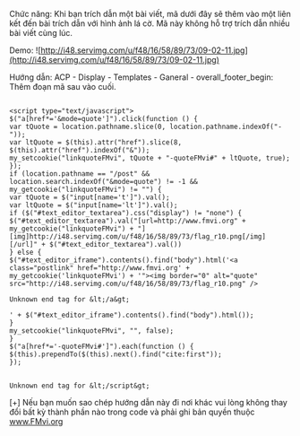 Chức năng: Khi bạn trích dẫn một bài viết, mã dưới đây sẽ thêm vào một liên kết đến bài trích dẫn với hình ảnh lá cờ. Mã này không hỗ trợ trích dẫn nhiều bài viết cùng lúc.

Demo:  ![http://i48.servimg.com/u/f48/16/58/89/73/09-02-11.jpg](http://i48.servimg.com/u/f48/16/58/89/73/09-02-11.jpg)


Hướng dẫn: ACP - Display - Templates - Ganeral - overall\_footer\_begin: Thêm đoạn mã sau vào cuối.

```

<script type="text/javascript">
$("a[href*='&mode=quote']").click(function () {
var tQuote = location.pathname.slice(0, location.pathname.indexOf("-"));
var ltQuote = $(this).attr("href").slice(8, $(this).attr("href").indexOf("&"));
my_setcookie("linkquoteFMvi", tQuote + "-quoteFMvi#" + ltQuote, true);
});
if (location.pathname == "/post" && location.search.indexOf("&mode=quote") != -1 && my_getcookie("linkquoteFMvi") != "") {
var tQuote = $("input[name='t']").val();
var ltQuote = $("input[name='lt']").val();
if ($("#text_editor_textarea").css("display") != "none") {
$("#text_editor_textarea").val("[url=http://www.fmvi.org" + my_getcookie("linkquoteFMvi") + "][img]http://i48.servimg.com/u/f48/16/58/89/73/flag_r10.png[/img][/url]" + $("#text_editor_textarea").val())
} else {
$("#text_editor_iframe").contents().find("body").html('<a class="postlink" href="http://www.fmvi.org' + my_getcookie('linkquoteFMvi') + '"><img border="0" alt="quote" src="http://i48.servimg.com/u/f48/16/58/89/73/flag_r10.png" />

Unknown end tag for &lt;/a&gt;

' + $("#text_editor_iframe").contents().find("body").html());
}
my_setcookie("linkquoteFMvi", "", false);
}
$("a[href*='-quoteFMvi#']").each(function () {
$(this).prependTo($(this).next().find("cite:first"));
});


Unknown end tag for &lt;/script&gt;

```



[+] Nếu bạn muốn sao chép hướng dẫn này đi nơi khác vui lòng không thay đổi bất kỳ thành phần nào trong code và phải ghi bản quyền thuộc www.FMvi.org